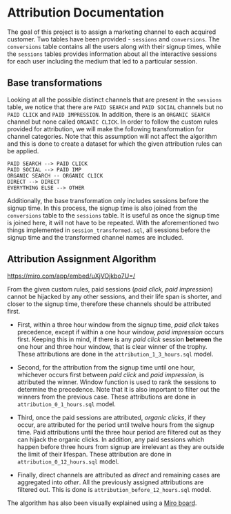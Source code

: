 # Attribution Documentation
The goal of this project is to assign a marketing channel to each acquired customer. Two tables have been provided - `sessions` and `conversions`. The `conversions` table contains all the users along with their signup times, while the `sessions` tables provides information about all the interactive sessions for each user including the medium that led to a particular session.


## Base transformations

Looking at all the possible distinct channels that are present in the `sessions` table, we notice that there are `PAID SEARCH` and `PAID SOCIAL`  channels but no `PAID CLICK` and `PAID IMPRESSION`. In addition, there is an `ORGANIC SEARCH` channel but none called `ORGANIC CLICK`. In order to follow the custom rules provided for attribution, we will make the following transformation for channel categories. Note that this assumption will not affect the algorithm and this is done to create a dataset for which the given attribution rules can be applied. 


    PAID SEARCH --> PAID CLICK
    PAID SOCIAL --> PAID IMP
    ORGANIC SEARCH -- ORGANIC CLICK
    DIRECT --> DIRECT
    EVERYTHING ELSE --> OTHER

Additionally, the base transformation only includes sessions before the signup time. In this process, the signup time is also joined from the `conversions` table to the `sessions` table. It is useful as once the signup time is joined here, it will not have to be repeated. With the aforementioned two things implemented in `session_transformed.sql`, all sessions before the signup time and the transformed channel names are included.


## Attribution Assignment Algorithm


https://miro.com/app/embed/uXjVOjkbo7U=/


From the given custom rules, paid sessions (*paid click, paid impression*) cannot be hijacked by any other sessions, and their life span is shorter, and closer to the signup time, therefore these channels should be attributed first. 


- First, within a three hour window from the signup time, *paid click* takes precedence, except if within a one hour window, *paid impression* occurs first. Keeping this in mind, if there is any *paid click* session **between** the one hour and three hour window, that is clear winner of the trophy. These attributions are done in the `attribution_1_3_hours.sql` model.


- Second, for the attribution from the signup time until one hour, whichever occurs first between *paid click* and *paid impression*, is attributed the winner. Window function is used to rank the sessions to determine the precedence. Note that it is also important to filter out the winners from the previous case. These attributions are done in `attribution_0_1_hours.sql` model.


- Third, once the paid sessions are attributed, *organic clicks*, if they occur, are attributed for the period until twelve hours from the signup time. Paid attributions until the three hour period are filtered out as they can hijack the organic clicks. In addition, any paid sessions which happen before three hours from signup are irrelevant as they are outside the limit of their lifespan. These attribution are done in `attribution_0_12_hours.sql` model.


- Finally, direct channels are attributed as *direct* and remaining cases are aggregated into *other*. All the previously assigned attributions are filtered out. This is done is `attribution_before_12_hours.sql` model.

The algorithm has also been visually explained using a [Miro board](https://miro.com/app/board/uXjVOjkbo7U=/).

